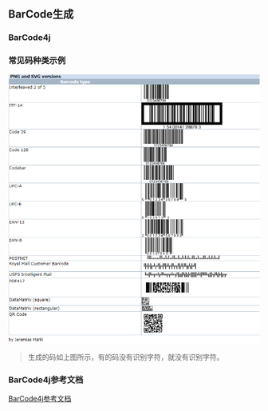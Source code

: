 ## BarCode生成

### BarCode4j

### 常见码种类示例
![场景码种类示例](../images/barCode4j.png)

> 生成的码如上图所示，有的码没有识别字符，就没有识别字符。
>
>
### BarCode4j参考文档
[BarCode4j参考文档](http://barcode4j.sourceforge.net/trunk/barcode-xml.html)